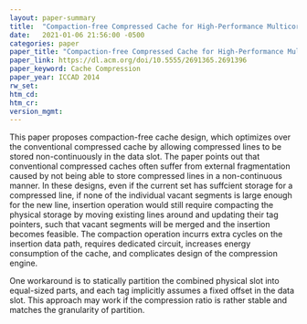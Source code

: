 ```yaml
---
layout: paper-summary
title:  "Compaction-free Compressed Cache for High-Performance Multicore System"
date:   2021-01-06 21:56:00 -0500
categories: paper
paper_title: "Compaction-free Compressed Cache for High-Performance Multicore System"
paper_link: https://dl.acm.org/doi/10.5555/2691365.2691396
paper_keyword: Cache Compression
paper_year: ICCAD 2014
rw_set:
htm_cd:
htm_cr:
version_mgmt:
---
```


This paper proposes compaction-free cache design, which optimizes over the conventional compressed cache by allowing
compressed lines to be stored non-continuously in the data slot.
The paper points out that conventional compressed caches often suffer from external fragmentation caused by not
being able to store compressed lines in a non-continuous manner. In these designs, even if the current set has suffcient
storage for a compressed line, if none of the individual vacant segments is large enough for the new line, insertion 
operation would still require compacting the physical storage by moving existing lines around and updating their tag 
pointers, such that vacant segments will be merged and the insertion becomes feasible. 
The compaction operation incurrs extra cycles on the insertion data path, requires dedicated circuit, increases
energy consumption of the cache, and complicates design of the compression engine.

One workaround is to statically partition the combined physical slot into equal-sized parts, and each tag 
implicitly assumes a fixed offset in the data slot. This approach may work if the compression ratio is rather
stable and matches the granularity of partition. 
